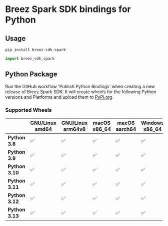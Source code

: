 # Breez Spark SDK bindings for Python

## Usage

```
pip install breez-sdk-spark
```

``` python
import breez_sdk_spark
```

## Python Package

Run the GitHub workflow 'Publish Python Bindings' when creating a new release of Breez Spark SDK.
It will create wheels for the following Python versions and Platforms and upload them to [PyPi.org](https://pypi.org/project/breez-sdk-spark/).

### Supported Wheels

|                 | GNU/Linux amd64 | GNU/Linux arm64v8 | macOS x86_64 | macOS aarch64 | Windows x86_64 | Windows 32 |
|-----------------|-----------------|-------------------|--------------|---------------|----------------|------------|
| **Python 3.8**  | ✅               | ✅                 | ✅            | ✅             | ✅              | ✅         |
| **Python 3.9**  | ✅               | ✅                 | ✅            | ✅             | ✅              | ✅         |
| **Python 3.10** | ✅               | ✅                 | ✅            | ✅             | ✅              | ✅         |
| **Python 3.11** | ✅               | ✅                 | ✅            | ✅             | ✅              | ✅         |
| **Python 3.12** | ✅               | ✅                 | ✅            | ✅             | ✅              | ✅         |
| **Python 3.13** | ✅               | ✅                 | ✅            | ✅             | ✅              | ✅         |
